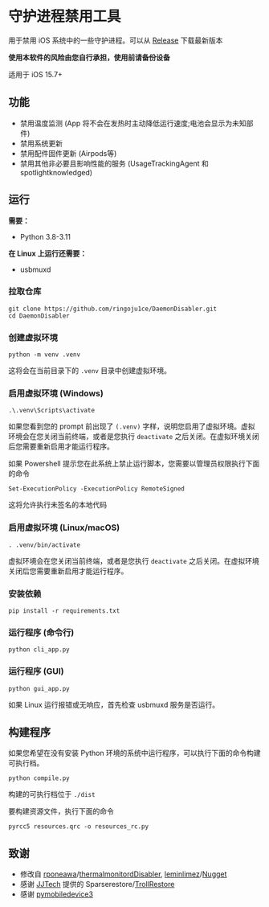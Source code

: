 # 守护进程禁用工具

用于禁用 iOS 系统中的一些守护进程。可以从 [Release](https://github.com/ringoju1ce/DaemonDisabler/releases/latest) 下载最新版本

**使用本软件的风险由您自行承担，使用前请备份设备**

适用于 iOS 15.7+

## 功能

* 禁用温度监测 (App 将不会在发热时主动降低运行速度;电池会显示为未知部件)
* 禁用系统更新
* 禁用配件固件更新 (Airpods等)
* 禁用其他非必要且影响性能的服务 (UsageTrackingAgent 和 spotlightknowledged)

## 运行

**需要：**

- Python 3.8-3.11

**在 Linux 上运行还需要：**

- usbmuxd

### 拉取仓库

```
git clone https://github.com/ringoju1ce/DaemonDisabler.git
cd DaemonDisabler
```

### 创建虚拟环境

```
python -m venv .venv
```

这将会在当前目录下的 `.venv` 目录中创建虚拟环境。

### 启用虚拟环境 (Windows)

```
.\.venv\Scripts\activate
```

如果您看到您的 prompt 前出现了 `(.venv)` 字样，说明您启用了虚拟环境。虚拟环境会在您关闭当前终端，或者是您执行 `deactivate` 之后关闭。在虚拟环境关闭后您需要重新启用才能运行程序。

如果 Powershell 提示您在此系统上禁止运行脚本，您需要以管理员权限执行下面的命令

```
Set-ExecutionPolicy -ExecutionPolicy RemoteSigned
```

这将允许执行未签名的本地代码

### 启用虚拟环境 (Linux/macOS)

```
. .venv/bin/activate
```

虚拟环境会在您关闭当前终端，或者是您执行 `deactivate` 之后关闭。在虚拟环境关闭后您需要重新启用才能运行程序。

### 安装依赖

```
pip install -r requirements.txt
```

### 运行程序 (命令行)

```
python cli_app.py
```

### 运行程序 (GUI)

```
python gui_app.py
```

如果 Linux 运行报错或无响应，首先检查 usbmuxd 服务是否运行。

## 构建程序

如果您希望在没有安装 Python 环境的系统中运行程序，可以执行下面的命令构建可执行档。

```
python compile.py
```

构建的可执行档位于 `./dist`

要构建资源文件，执行下面的命令

```
pyrcc5 resources.qrc -o resources_rc.py
```

## 致谢

- 修改自 [rponeawa](https://github.com/rponeawa)/[thermalmonitordDisabler](https://github.com/rponeawa/thermalmonitordDisabler), [leminlimez](https://github.com/leminlimez)/[Nugget](https://github.com/leminlimez/Nugget)
- 感谢 [JJTech](https://github.com/JJTech0130) 提供的 Sparserestore/[TrollRestore](https://github.com/JJTech0130/TrollRestore)
- 感谢 [pymobiledevice3](https://github.com/doronz88/pymobiledevice3)
